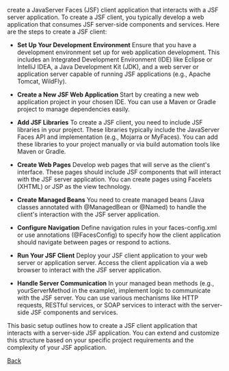 create a JavaServer Faces (JSF) client application that interacts with a JSF server application. To create a JSF client, you typically develop a web application that consumes JSF server-side components and services. Here are the steps to create a JSF client:

* **Set Up Your Development Environment**
Ensure that you have a development environment set up for web application development. This includes an Integrated Development Environment (IDE) like Eclipse or IntelliJ IDEA, a Java Development Kit (JDK), and a web server or application server capable of running JSF applications (e.g., Apache Tomcat, WildFly).

* **Create a New JSF Web Application**
  Start by creating a new web application project in your chosen IDE. You can use a Maven or Gradle project to manage dependencies easily.

* **Add JSF Libraries**
  To create a JSF client, you need to include JSF libraries in your project. These libraries typically include the JavaServer Faces API and 
  implementation (e.g., Mojarra or MyFaces). You can add these libraries to your project manually or via build automation tools like Maven or 
  Gradle.

* **Create Web Pages**
  Develop web pages that will serve as the client's interface. These pages should include JSF components that will interact with the JSF server 
  application. You can create pages using Facelets (XHTML) or JSP as the view technology.

* **Create Managed Beans**
  You need to create managed beans (Java classes annotated with @ManagedBean or @Named) to handle the client's interaction with the JSF server 
  application. 

* **Configure Navigation**
  Define navigation rules in your faces-config.xml or use annotations (@FacesConfig) to specify how the client application should navigate 
  between pages or respond to actions.

* **Run Your JSF Client**
  Deploy your JSF client application to your web server or application server. Access the client application via a web browser to interact with 
  the JSF server application.

* **Handle Server Communication**
  In your managed bean methods (e.g., yourServerMethod in the example), implement logic to communicate with the JSF server. You can use various 
  mechanisms like HTTP requests, RESTful services, or SOAP services to interact with the server-side JSF components and services.

This basic setup outlines how to create a JSF client application that interacts with a server-side JSF application. You can extend and customize this structure based on your specific project requirements and the complexity of your JSF application.


[Back](https://github.com/hmislk/hmis/wiki)
